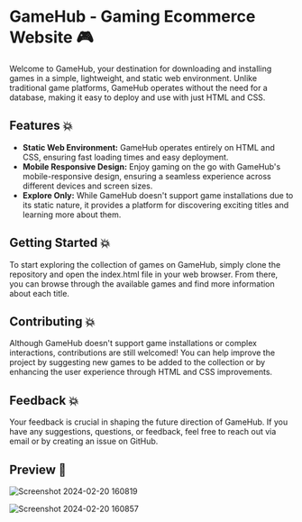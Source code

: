 
# GameHub - Gaming Ecommerce Website :video_game:

Welcome to GameHub, your destination for downloading and installing games in a simple, lightweight, and static web environment. Unlike traditional game platforms, GameHub operates without the need for a database, making it easy to deploy and use with just HTML and CSS.

###



## Features :boom:

- **Static Web Environment:** GameHub operates entirely on HTML and CSS, ensuring fast loading times and easy deployment.
- **Mobile Responsive Design:** Enjoy gaming on the go with GameHub's mobile-responsive design, ensuring a seamless experience across different devices and screen sizes.
- **Explore Only:** While GameHub doesn't support game installations due to its static nature, it provides a platform for discovering exciting titles and learning more about them.


## Getting Started :boom:

To start exploring the collection of games on GameHub, simply clone the repository and open the index.html file in your web browser. From there, you can browse through the available games and find more information about each title.

## Contributing :boom:

Although GameHub doesn't support game installations or complex interactions, contributions are still welcomed! You can help improve the project by suggesting new games to be added to the collection or by enhancing the user experience through HTML and CSS improvements.

## Feedback :boom:

Your feedback is crucial in shaping the future direction of GameHub. If you have any suggestions, questions, or feedback, feel free to reach out via email or by creating an issue on GitHub.

###
## Preview :dizzy:

![Screenshot 2024-02-20 160819](https://github.com/officialNietoA/GameHub/assets/110462747/a09cec17-b7d3-4cf0-9938-8b785a19d595)

![Screenshot 2024-02-20 160857](https://github.com/officialNietoA/GameHub/assets/110462747/dd579173-189c-4725-88c4-ed1a2087331d)
